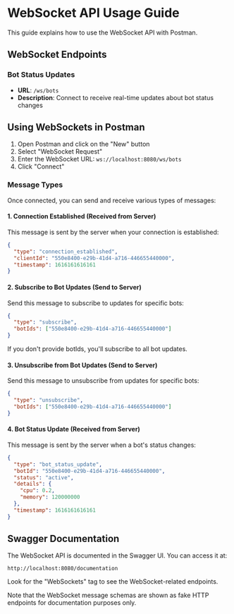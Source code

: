# WebSocket API Usage Guide

This guide explains how to use the WebSocket API with Postman.

## WebSocket Endpoints

### Bot Status Updates

- **URL**: `/ws/bots`
- **Description**: Connect to receive real-time updates about bot status changes

## Using WebSockets in Postman

1. Open Postman and click on the "New" button
2. Select "WebSocket Request"
3. Enter the WebSocket URL: `ws://localhost:8080/ws/bots`
4. Click "Connect"

### Message Types

Once connected, you can send and receive various types of messages:

#### 1. Connection Established (Received from Server)

This message is sent by the server when your connection is established:

```json
{
  "type": "connection_established",
  "clientId": "550e8400-e29b-41d4-a716-446655440000",
  "timestamp": 1616161616161
}
```

#### 2. Subscribe to Bot Updates (Send to Server)

Send this message to subscribe to updates for specific bots:

```json
{
  "type": "subscribe",
  "botIds": ["550e8400-e29b-41d4-a716-446655440000"]
}
```

If you don't provide botIds, you'll subscribe to all bot updates.

#### 3. Unsubscribe from Bot Updates (Send to Server)

Send this message to unsubscribe from updates for specific bots:

```json
{
  "type": "unsubscribe",
  "botIds": ["550e8400-e29b-41d4-a716-446655440000"]
}
```

#### 4. Bot Status Update (Received from Server)

This message is sent by the server when a bot's status changes:

```json
{
  "type": "bot_status_update",
  "botId": "550e8400-e29b-41d4-a716-446655440000",
  "status": "active",
  "details": {
    "cpu": 0.2,
    "memory": 120000000
  },
  "timestamp": 1616161616161
}
```

## Swagger Documentation

The WebSocket API is documented in the Swagger UI. You can access it at:

```
http://localhost:8080/documentation
```

Look for the "WebSockets" tag to see the WebSocket-related endpoints.

Note that the WebSocket message schemas are shown as fake HTTP endpoints for documentation purposes only.